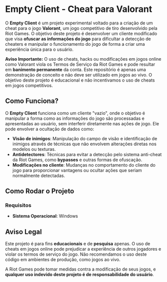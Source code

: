 

# Empty Client - Cheat para Valorant

O **Empty Client** é um projeto experimental voltado para a criação de um cheat para o jogo **Valorant**, um jogo competitivo de tiro desenvolvido pela Riot Games. O objetivo deste projeto é desenvolver um cliente modificado que visa **ofuscar as informações do jogo** para dificultar a detecção de cheaters e manipular o funcionamento do jogo de forma a criar uma experiência única para o usuário.

**Aviso Importante:** O uso de cheats, hacks ou modificações em jogos online como Valorant viola os Termos de Serviço da Riot Games e pode resultar em **banimento permanente** da conta. Este repositório é apenas uma demonstração de conceito e não deve ser utilizado em jogos ao vivo. O objetivo deste projeto é educacional e não incentivamos o uso de cheats em jogos competitivos.

## Como Funciona?

O **Empty Client** funciona como um cliente "vazio", onde o objetivo é manipular a forma como as informações do jogo são processadas e apresentadas ao usuário, sem interferir diretamente nas ações de jogo. Ele pode envolver a ocultação de dados como:

- **Visão de inimigos**: Manipulação do campo de visão e identificação de inimigos através de técnicas que não envolvem alterações diretas nos modelos ou texturas.
- **Antidetectores**: Técnicas para evitar a detecção pelo sistema anti-cheat da Riot Games, como **bypasses** e outras formas de ofuscação.
- **Modificações no cliente**: Mudanças no comportamento do cliente do jogo para proporcionar vantagens ou ocultar ações que seriam normalmente detectadas.

## Como Rodar o Projeto

### Requisitos

- **Sistema Operacional**: Windows

## Aviso Legal

Este projeto é para fins **educacionais** e de **pesquisa** apenas. O uso de cheats em jogos online pode prejudicar a experiência de outros jogadores e violar os termos de serviço do jogo. Não recomendamos o uso deste código em ambientes de produção, como jogos ao vivo.

A Riot Games pode tomar medidas contra a modificação de seus jogos, e **qualquer uso indevido deste projeto é de responsabilidade do usuário**.
